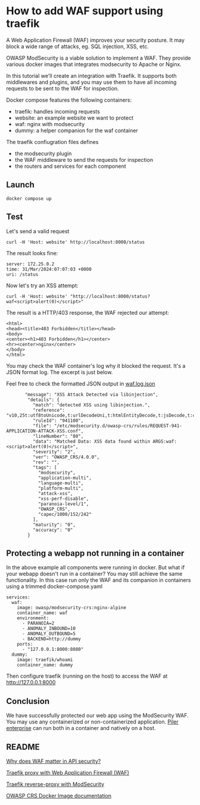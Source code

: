 # How to add WAF support using traefik

A Web Application Firewall (WAF) improves your security posture.
It may block a wide range of attacks, eg. SQL injection, XSS, etc.

OWASP ModSecurity is a viable solution to implement a WAF. They
provide various docker images that integrates modsecurity to
Apache or Nginx.

In this tutorial we'll create an integration with Traefik.
It supports both middlewares and plugins, and you may use them
to have all incoming requests to be sent to the WAF for inspection.

Docker compose features the following containers:
- traefik: handles incoming requests
- website: an example website we want to protect
- waf: nginx with modsecurity
- dummy: a helper companion for the waf container

The traefik confiugration files defines
- the modsecurity plugin
- the WAF middleware to send the requests for inspection
- the routers and services for each component

## Launch

```
docker compose up
```

## Test

Let's send a valid request

```
curl -H 'Host: website' http://localhost:8000/status
```

The result looks fine:

```
server: 172.25.0.2
time: 31/Mar/2024:07:07:03 +0000
uri: /status
```

Now let's try an XSS attempt:

```
curl -H 'Host: website' "http://localhost:8000/status?waf<script>alert(0)</script>"
```

The result is a HTTP/403 response, the WAF rejected our attempt:

```
<html>
<head><title>403 Forbidden</title></head>
<body>
<center><h1>403 Forbidden</h1></center>
<hr><center>nginx</center>
</body>
</html>
```

You may check the WAF container's log why it blocked the request.
It's a JSON format log. The excerpt is just below.

Feel free to check the formatted JSON output in [waf.log.json](waf.log.json)

```
       "message": "XSS Attack Detected via libinjection",
        "details": {
          "match": "detected XSS using libinjection.",
          "reference": "v10,25t:utf8toUnicode,t:urlDecodeUni,t:htmlEntityDecode,t:jsDecode,t:cssDecode,t:removeNulls",
          "ruleId": "941100",
          "file": "/etc/modsecurity.d/owasp-crs/rules/REQUEST-941-APPLICATION-ATTACK-XSS.conf",
          "lineNumber": "80",
          "data": "Matched Data: XSS data found within ARGS:waf: <script>alert(0)</script>",
          "severity": "2",
          "ver": "OWASP_CRS/4.0.0",
          "rev": "",
          "tags": [
            "modsecurity",
            "application-multi",
            "language-multi",
            "platform-multi",
            "attack-xss",
            "xss-perf-disable",
            "paranoia-level/1",
            "OWASP_CRS",
            "capec/1000/152/242"
          ],
          "maturity": "0",
          "accuracy": "0"
        }
```

## Protecting a webapp not running in a container

In the above example all components were running in docker. But what if your webapp
doesn't run in a container? You may still achieve the same functionality. In this
case run only the WAF and its companion in containers using a trimmed docker-compose.yaml

```
services:
  waf:
    image: owasp/modsecurity-crs:nginx-alpine
    container_name: waf
    environment:
      - PARANOIA=2
      - ANOMALY_INBOUND=10
      - ANOMALY_OUTBOUND=5
      - BACKEND=http://dummy
    ports:
      - "127.0.0.1:8000:8080"
  dummy:
    image: traefik/whoami
    container_name: dummy
```

Then configure traefik (running on the host) to access the WAF at http://127.0.0.1:8000

## Conclusion

We have successfully protected our web app using the ModSecurity WAF.
You may use any containerized or non-containerized application. [Piler enterprise](https://mailpiler.com)
can run both in a container and natively on a host.

## README

[Why does WAF matter in API security?](https://traefik.io/blog/why-does-waf-matter-in-api-security/)

[Traefik proxy with Web Application Firewall (WAF)](https://korteke.medium.com/traefik-proxy-with-web-application-firewall-waf-cb4cd65f34f7)

[Traefik reverse-proxy with ModSecurity](https://blog.xentoo.info/2022/01/22/traefik-reverse-proxy-with-modsecurity/)

[OWASP CRS Docker Image documentation](https://github.com/coreruleset/modsecurity-crs-docker)
